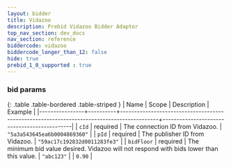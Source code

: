 ```yaml
---
layout: bidder
title: Vidazoo
description: Prebid Vidazoo Bidder Adaptor
top_nav_section: dev_docs
nav_section: reference
biddercode: vidazoo
biddercode_longer_than_12: false
hide: true
prebid_1_0_supported : true
---
```


### bid params
{: .table .table-bordered .table-striped }
| Name           | Scope    | Description                                                                               | Example                                     |
|----------------+----------+-------------------------------------------------------------------------------------------+---------------------------------------------|
| `cId`          | required | The connection ID from Vidazoo.                                                           | `"5a3a543645ea6b0004869360"`                |
| `pId`          | required | The publisher ID from Vidazoo.                                                            | `"59ac17c192832d0011283fe3"`                |
| `bidFloor`     | required | The minimum bid value desired. Vidazoo will not respond with bids lower than this value.  | `"abc123"`                                  |                                                                                                                                               | `0.90`            |
